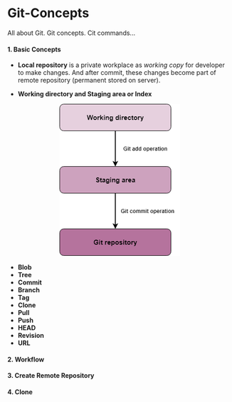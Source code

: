 # Git-Concepts
All about Git. Git concepts. Cit commands...


#### 1. Basic Concepts
* **Local repository** is a private workplace as *working copy* for developer to make changes. And after commit, these changes become part of remote repository (permanent stored on server).

* **Working directory and Staging area or Index**
<p align="center"><img src="images/git-flow.png"/></p>

* **Blob**
* **Tree**
* **Commit**
* **Branch**
* **Tag**
* **Clone**
* **Pull**
* **Push**
* **HEAD**
* **Revision**
* **URL**


#### 2. Workflow


#### 3. Create Remote Repository


#### 4. Clone
